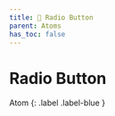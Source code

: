 ```yaml
---
title: 💙 Radio Button
parent: Atoms
has_toc: false
---
```


# Radio Button
Atom
{: .label .label-blue }
